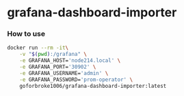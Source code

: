 # grafana-dashboard-importer

### How to use

```bash
docker run --rm -it\
    -v "$(pwd):/grafana" \
    -e GRAFANA_HOST='node214.local' \
    -e GRAFANA_PORT='30902' \
    -e GRAFANA_USERNAME='admin' \
    -e GRAFANA_PASSWORD='prom-operator' \
    goforbroke1006/grafana-dashboard-importer:latest
```
